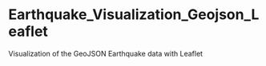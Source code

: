 # Earthquake_Visualization_Geojson_Leaflet
Visualization of the GeoJSON Earthquake data with Leaflet

